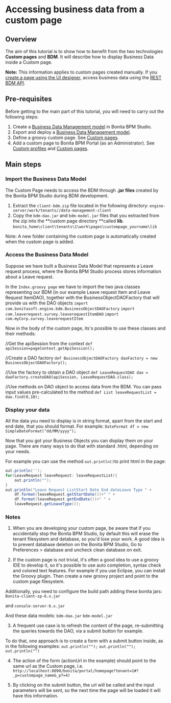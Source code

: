 # Accessing business data from a custom page

## Overview

The aim of this tutorial is to show how to benefit from the two technologies **Custom pages** and **BDM**.
It will describe how to display Business Data inside a Custom page.

**Note:** This information applies to custom pages created manually. 
If you [create a page using the UI designer](create-or-modify-a-page.md), access business data using the [REST BDM API](bdm-api.md).

## Pre-requisites

Before getting to the main part of this tutorial, you will need to carry out the following steps:

1. Create a [Business Data Management model](define-and-deploy-the-bdm.md) in Bonita BPM Studio.
2. Export and deploy a [Business Data Management model](define-and-deploy-the-bdm.md).
3. Define a groovy custom page. See [Custom pages](pages.md).
4. Add a custom page to Bonita BPM Portal (as an Administrator). See [Custom profiles](custom-profiles.md) and [Custom pages](pages.md).

## Main steps

### Import the Business Data Model

The Custom Page needs to access the BDM through **.jar files** created by the Bonita BPM Studio during BDM development.

1. Extract the `client-bdm.zip` file located in the following directory: `engine-server/work/tenants//data-management-client`
2. Copy the `bdm-dao.jar` and `bdm-model.jar` files that you extracted from the zip into the **custom page directory **called **lib**.
`bonita_home\client\tenants\1\work\pages\custompage_yourname\lib`

Note: A new folder containing the custom page is automatically created when the custom page is added.

### Access the Business Data Model

Suppose we have built a Business Data Model that represents a Leave request process, where the Bonita BPM Studio process stores information about a Leave request. 

In the `Index.groovy page` we have to import the two java classes representing our BDM (in our example Leave request Item and Leave Request ItemDAO), together with the BusinessObjectDAOFactory that will provide us with the DAO objects
`import com.bonitasoft.engine.bdm.BusinessObjectDAOFactory`
`import com.leaverequest.survey.leaverequestItemDAO`
`import com.myCorp.survey.leaverequestItem`

Now in the body of the custom page, its's possible to use these classes and their methods:

//Get the apiSession from the context
`def apiSession=pageContext.getApiSession();`

//Create a DAO factory
`def BusinessObjectDAOFactory daoFactory = new BusinessObjectDAOFactory();`

//Use the factory to obtain a DAO object
`def LeaveRequestDAO dao = daoFactory.createDAO(apiSession, LeaveRequestDAO.class);`

//Use methods on DAO object to access data from the BDM. You can pass input values pre-calculated to the method
`def List leaveRequestList = dao.find(0,10);`

### Display your data

All the data you need to display is in string format, apart from the start and end date, that you should format. For example:
`DateFormat df = new SimpleDateFormat("dd/MM/yyyy");`

Now that you got your Business Objects you can display them on your page.
There are many ways to do that with standard .html, depending on your needs.

For example you can use the method `out.println()`to print html in the page:
```groovy
out.println(''); 
for(LeaveRequest leaveRequest: leaveRequestList){         
    out.println(""); 
} 
out.println("Leave Request ListStart Date End dateLeave Type " +
    df.format(leaveRequest.getStartDate())+" " + 
    df.format(leaveRequest.getEndDate())+" " +
    leaveRequest.getLeaveType());
```

### Notes

1. When you are developing your custom page, be aware that if you accidentally stop the Bonita BPM Studio, by default this will erase the tenant filesystem and database, so you'd lose your work.
A good idea is to prevent database deletion on the Bonita BPM Studio, Go to Preferences \> database and uncheck clean database on exit.

2. If the custom page is not trivial, it's often a good idea to use a groovy IDE to develop it, so it's possible to use auto completion, syntax check and colored text features. For example if you use Eclipse, you can install the Groovy plugin. Then create a new groovy project and point to the custom page filesystem.

Additionally, you need to configure the build path adding these bonita jars:
`Bonita-client-sp-6.x.jar`

and
`console-server-6.x.jar`

And these data models:
`bdm-dao.jar`
`bdm-model.jar`

3. A frequent use case is to refresh the content of the page, re-submitting the queries towards the DAO, via a submit button for example.

To do that, one approach is to create a form with a submit button inside, as in the following examples:
`out.println("");`
`out.println("");`
`out.println("")`

4. The action of the form (actionUrl in the example) should point to the same url as the Custom page, i.e.
`http://localhost:8090/bonita/portal/homepage?tenant=1#?_p=custompage_name&_pf=4)`

5. By clicking on the submit button, the url will be called and the input parameters will be sent, so the next time the page will be loaded it will have this information.
